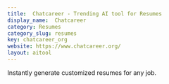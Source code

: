 ```yaml
---
title:  Chatcareer - Trending AI tool for Resumes
display_name:  Chatcareer
category: Resumes
category_slug: resumes
key: chatcareer_org
website: https://www.chatcareer.org/
layout: aitool
---
```


Instantly generate customized resumes for any job.
